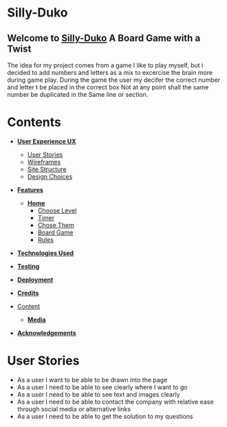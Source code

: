 # Silly-Duko

## Welcome to <a href="#" target="_blank" rel="noopener">Silly-Duko</a> A Board Game with a Twist

The idea for my project comes from a game I like to play myself, but i decided to add numbers and letters as a mix to excercise the brain more during game play.
During the game the user my decifer the correct number and letter t be placed in the correct box
Not at any point shall the same number be duplicated in the Same line or section. 

# Contents

* [**User Experience UX**](<#user-experience-ux>)
    *  [User Stories](<#user-stories>)
    * [Wireframes](<#wireframes>)
    * [Site Structure](<#site-structure>)
    * [Design Choices](<#design-choices>)
    
* [**Features**](<#features>)
    * [**Home**](<#navigation-menu>)
         * [Choose Level](<#home>)
         * [Timer](<#home>)
         * [Chose Them](<#home>)
         * [Board Game](<#home>)
         * [Rules](<#request-demo>)


         
* [**Technologies Used**](<#technologies-used>)
* [**Testing**](<#testing>)
* [**Deployment**](<#deployment>)
* [**Credits**](<#credits>)
* [Content](<###content>)
    * [**Media**](<#media>)
*  [**Acknowledgements**](<#acknowledgements>)


# User Stories
- As a user I want to be able to be drawn into the page
- As a user I need to be able to see clearly where I want to go
- As a user I need to be able to see text and images clearly
- As a user I need to be able to contact the company with relative ease through social media or alternative links
- As a user I need to be able to get the solution to my questions